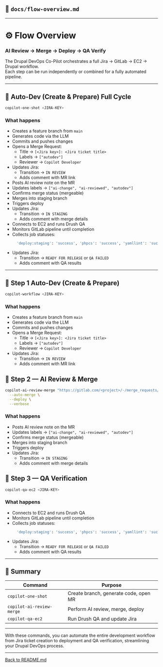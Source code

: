 ## 📄 `docs/flow-overview.md`

--- 
# ⚙️ Flow Overview

### AI Review → Merge → Deploy → QA Verify

The Drupal DevOps Co-Pilot orchestrates a full Jira → GitLab → EC2 → Drupal workflow.  
Each step can be run independently or combined for a fully automated pipeline.

---

## 🧩 Auto-Dev (Create & Prepare) Full Cycle

```bash
copilot-one-shot <JIRA-KEY>
```

### What happens
- Creates a feature branch from `main`
- Generates code via the LLM
- Commits and pushes changes
- Opens a Merge Request:
  - Title → `[<Jira key>]: <Jira ticket title>`
  - Labels → `["autodev"]`
  - Reviewer → `Copilot Developer` 
- Updates Jira:
  - Transition → `IN REVIEW`
  - Adds comment with MR link
- Posts AI review note on the MR
- Updates labels → `["ai-change", "ai-reviewed", "autodev"]`
- Confirms merge status (mergeable)
- Merges into staging branch
- Triggers deploy
- Updates Jira:
    - Transition → `IN STAGING`
    - Adds comment with merge details
- Connects to EC2 and runs Drush QA
- Monitors GitLab pipeline until completion
- Collects job statuses:
    ```bash {'jira:ready-for-qa': 'success', 'qa:smoke-env': 'success',
      'deploy:staging': 'success', 'phpcs': 'success', 'yamllint': 'success'}
    ```
- Updates Jira:
    - Transition → `READY FOR RELEASE` or `QA FAILED`
    - Adds comment with QA results

---

## 🧩 Step 1 Auto-Dev (Create & Prepare)

```bash
copilot-workflow <JIRA-KEY>
```

### What happens
- Creates a feature branch from `main`
- Generates code via the LLM
- Commits and pushes changes
- Opens a Merge Request:
    - Title → `[<Jira key>]: <Jira ticket title>`
    - Labels → `["autodev"]`
    - Reviewer → `Copilot Developer`
- Updates Jira:
    - Transition → `IN REVIEW`
    - Adds comment with MR link

## 🧠 Step 2 — AI Review & Merge

```bash
copilot-ai-review-merge "https://gitlab.com/<project>/-/merge_requests/<ID>" \
  --auto-merge \
  --deploy \
  --verbose
```

### What happens

- Posts AI review note on the MR
- Updates labels → `["ai-change", "ai-reviewed", "autodev"]`
- Confirms merge status (mergeable)
- Merges into staging branch
- Triggers deploy
- Updates Jira:
  - Transition → `IN STAGING` 
  - Adds comment with merge details

## 🚀 Step 3 — QA Verification

```bash
copilot-qa-ec2 <JIRA-KEY>
```

### What happens
- Connects to EC2 and runs Drush QA
- Monitors GitLab pipeline until completion
- Collects job statuses: 
    ```bash {'jira:ready-for-qa': 'success', 'qa:smoke-env': 'success',
      'deploy:staging': 'success', 'phpcs': 'success', 'yamllint': 'success'}
    ```
- Updates Jira:
  - Transition → `READY FOR RELEASE` or `QA FAILED`
  - Adds comment with QA results

---
## 🧭 Summary

| Command                       | Purpose                                |
| ----------------------------- | -------------------------------------- |
| `copilot-one-shot`            | Create branch, generate code, open MR  |
| `copilot-ai-review-merge`     | Perform AI review, merge, deploy       |
| `copilot-qa-ec2`              | Run Drush QA and update Jira           |

---
With these commands, you can automate the entire development workflow from Jira ticket creation to deployment and QA verification, streamlining your Drupal DevOps process.

---
[Back to README.md](../README.md)